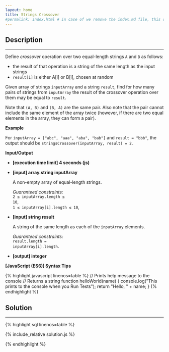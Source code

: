 ```yaml
---
layout: home
title: Strings Crossover
#permalink: index.html # in case of we remove the index.md file, this doc will be the index page
---
```


<div class="row">
<div class="columnStmt" markdown="1">

## Description

---

Define _crossover_ operation over two equal-length strings <code>A</code> and <code>B</code> as follows:

- the result of that operation is a string of the same length as the input strings
- <code>result[i]</code> is either A[i] or B[i], chosen at random

Given array of strings <code>inputArray</code> and a string <code>result</code>, find for how many pairs of strings from <code>inputArray</code> the result of the crossover operation over them may be equal to <code>result</code>.

Note that <code>(A, B)</code> and <code>(B, A)</code> are the same pair. Also note that the pair cannot include the same element of the array twice (however, if there are two equal elements in the array, they can form a pair).

**Example**

For <code>inputArray = ["abc", "aaa", "aba", "bab"]</code> and <code>result = "bbb"</code>, the output should be
<code>stringsCrossover(inputArray, result) = 2</code>.

**Input/Output**

- **[execution time limit] 4 seconds (js)**

- **[input] array.string inputArray**

  A non-empty array of equal-length strings.<br>

  _Guaranteed constraints:_<br>
  <code>2 ≤ inputArray.length ≤ 10</code>,<br> <code>1 ≤ inputArray[i].length ≤ 10</code>,<br>

- **[input] string result**

  A string of the same length as each of the <code>inputArray</code> elements.<br>

  _Guaranteed constraints:_<br>
  <code>result.length = inputArray[i].length</code>.

* **[output] integer**

**[JavaScript (ES6)] Syntax Tips**

{% highlight javascript linenos=table %}
// Prints help message to the console
// Returns a string
function helloWorld(name) {
console.log("This prints to the console when you Run Tests");
return "Hello, " + name;
}
{% endhighlight %}

</div>
<div class="columnSol" markdown="1">

## Solution

---

{% highlight sql linenos=table %}

{% include_relative solution.js %}

{% endhighlight %}

</div>
</div>

